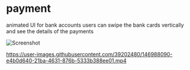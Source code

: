 # payment
animated UI for bank accounts
users can swipe the bank cards vertically and see the details of the payments

![Screenshot](https://user-images.githubusercontent.com/39202480/146987868-759621a7-0654-46db-96c8-c0b4c87bd093.jpeg)


https://user-images.githubusercontent.com/39202480/146988090-e4b0d640-21ba-4631-876b-5333b388ee01.mp4

